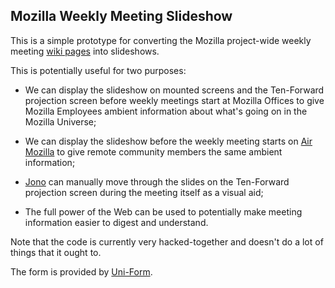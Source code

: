 ## Mozilla Weekly Meeting Slideshow ##

This is a simple prototype for converting the Mozilla project-wide weekly meeting [wiki pages][] into slideshows.

This is potentially useful for two purposes:

  * We can display the slideshow on mounted screens and the Ten-Forward projection screen before weekly meetings start at Mozilla Offices to give Mozilla Employees ambient information about what's going on in the Mozilla Universe;
  
  * We can display the slideshow before the weekly meeting starts on [Air Mozilla][] to give remote community members the same ambient information;

  * [Jono][] can manually move through the slides on the Ten-Forward projection screen during the meeting itself as a visual aid;

  * The full power of the Web can be used to potentially make meeting information easier to digest and understand.
  
  [wiki pages]: https://wiki.mozilla.org/WeeklyUpdates
  [Jono]: http://twitter.com/jonoxia
  [Air Mozilla]: http://air.mozilla.com/

Note that the code is currently very hacked-together and doesn't do a lot of things that it ought to.

The form is provided by [Uni-Form][].

  [Uni-Form]: http://sprawsm.com/uni-form/
